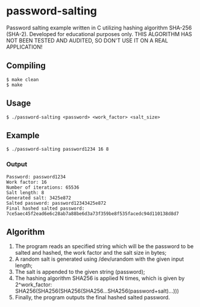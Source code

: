 # password-salting

Password salting example written in C utilizing hashing algorithm SHA-256 (SHA-2). Developed for educational purposes only. THIS ALGORITHM HAS NOT BEEN TESTED AND AUDITED, SO DON'T USE IT ON A REAL APPLICATION!

## Compiling

`$ make clean` <br />
`$ make` <br />

## Usage

`$ ./password-salting <password> <work_factor> <salt_size>`

## Example

`$ ./password-salting password1234 16 8`

### Output

`Password: password1234` <br />
`Work factor: 16` <br />
`Number of iterations: 65536` <br />
`Salt length: 8` <br />
`Generated salt: 3425e872` <br />
`Salted password: password12343425e872` <br />
`Final hashed salted password: 7ce5aec45f2ead6e6c28ab7a88be6d3a73f359be8f535facedc94d110138d8d7` <br />

## Algorithm

1. The program reads an specified string which will be the password to be salted and hashed, the work factor and the salt size in bytes;
2. A random salt is generated using /dev/urandom with the given input length;
3. The salt is appended to the given string (password);
4. The hashing algorithm SHA256 is applied N times, which is given by 2^work_factor:
   SHA256(SHA256(SHA256(SHA256...SHA256(password+salt)...)))
5. Finally, the program outputs the final hashed salted password.
